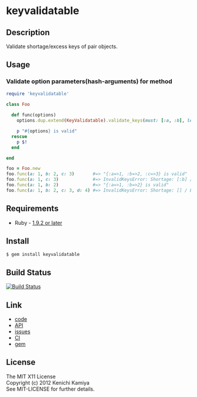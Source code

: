 keyvalidatable
==============

Description
-----------

Validate shortage/excess keys of pair objects.

Usage
-----

### Validate option parameters(hash-arguments) for method

```ruby
require 'keyvalidatable'
    
class Foo

  def func(options)
    options.dup.extend(KeyValidatable).validate_keys(must: [:a, :b], let: [:c])

    p "#{options} is valid"
  rescue
    p $!
  end

end

foo = Foo.new
foo.func(a: 1, b: 2, c: 3)       #=> "{:a=>1, :b=>2, :c=>3} is valid"
foo.func(a: 1, c: 3)             #=> InvalidKeysError: Shortage: [:b] / Excess: []
foo.func(a: 1, b: 2)             #=> "{:a=>1, :b=>2} is valid"
foo.func(a: 1, b: 2, c: 3, d: 4) #=> InvalidKeysError: Shortage: [] / Excess: [:d]
```

Requirements
------------

* Ruby - [1.9.2 or later](http://travis-ci.org/#!/kachick/keyvalidatable)

Install
-------

```shell
$ gem install keyvalidatable
```

Build Status
-------------

[![Build Status](https://secure.travis-ci.org/kachick/keyvalidatable.png)](http://travis-ci.org/kachick/keyvalidatable)

Link
----

* [code](https://github.com/kachick/keyvalidatable)
* [API](http://kachick.github.com/keyvalidatable/yard/frames.html)
* [issues](https://github.com/kachick/keyvalidatable/issues)
* [CI](http://travis-ci.org/#!/kachick/keyvalidatable)
* [gem](https://rubygems.org/gems/keyvalidatable)

License
-------

The MIT X11 License  
Copyright (c) 2012 Kenichi Kamiya  
See MIT-LICENSE for further details.
